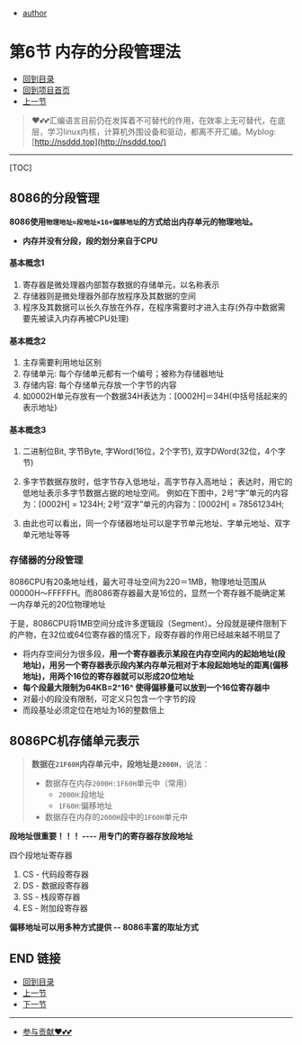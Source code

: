 + [author](https://github.com/3293172751)

# 第6节 内存的分段管理法

+ [回到目录](../README.md)
+ [回到项目首页](../../README.md)
+ [上一节](5.md)
> ❤️💕💕汇编语言目前仍在发挥着不可替代的作用，在效率上无可替代，在底层，学习linux内核，计算机外围设备和驱动，都离不开汇编。Myblog:[http://nsddd.top](http://nsddd.top/)
---
[TOC]

## 8086的分段管理

**8086使用`物理地址=段地址×16+偏移地址`的方式给出内存单元的物理地址。**

+ **内存并没有分段，段的划分来自于CPU**



#### 基本概念1

1. 寄存器是微处理器内部暂存数据的存储单元，以名称表示
2. 存储器则是微处理器外部存放程序及其数据的空间
3. 程序及其数据可以长久存放在外存，在程序需要时才进入主存(外存中数据需要先被读入内存再被CPU处理)



#### 基本概念2

1. 主存需要利用地址区别
2. 存储单元: 每个存储单元都有一个编号；被称为存储器地址
3. 存储内容: 每个存储单元存放一个字节的内容
4. 如0002H单元存放有一个数据34H表达为：[0002H]＝34H(中括号括起来的表示地址)



#### 基本概念3

1. 二进制位Bit, 字节Byte, 字Word(16位，2个字节), 双字DWord(32位，4个字节)
2. 多字节数据存放时，低字节存入低地址，高字节存入高地址；
   表达时，用它的低地址表示多字节数据占据的地址空间。
   例如在下图中，2号“字”单元的内容为：[0002H] = 1234H; 2号“双字”单元的内容为：[0002H] = 78561234H;

3. 由此也可以看出，同一个存储器地址可以是字节单元地址、字单元地址、双字单元地址等等




### 存储器的分段管理

8086CPU有20条地址线，最大可寻址空间为220＝1MB，物理地址范围从00000H～FFFFFH。而8086寄存器最大是16位的，显然一个寄存器不能确定某一内存单元的20位物理地址

于是，8086CPU将1MB空间分成许多逻辑段（Segment）。分段就是硬件限制下的产物，在32位或64位寄存器的情况下，段寄存器的作用已经越来越不明显了

- 将内存空间分为很多段，**用一个寄存器表示某段在内存空间内的起始地址(段地址)，用另一个寄存器表示段内某内存单元相对于本段起始地址的距离(偏移地址)，用两个16位的寄存器就可以形成20位地址**
- **每个段最大限制为64KB=2^16^ 使得偏移量可以放到一个16位寄存器中**
- 对最小的段没有限制，可定义只包含一个字节的段
- 而段基址必须定位在地址为16的整数倍上



## 8086PC机存储单元表示

> **数据在`21F60H`内存单元中，段地址是`2000H`**，说法：
>
> + 数据存在内存`2000H:1F60H`单元中（常用）
>   + `2000H`:段地址
>   + `1F60H`:偏移地址
> + 数据存在内存的`2000H`段中的`1F60H`单元中

**段地址很重要！！！ ----   用专门的寄存器存放段地址**

四个段地址寄存器

1. CS - 代码段寄存器
2. DS - 数据段寄存器
3. SS - 栈段寄存器
4. ES - 附加段寄存器

**偏移地址可以用多种方式提供  --  8086丰富的取址方式**

## END 链接

+ [回到目录](../README.md)
+ [上一节](5.md)
+ [下一节](7.md)
---
+ [参与贡献❤️💕💕](https://github.com/3293172751/Block_Chain/blob/master/Git/git-contributor.md)